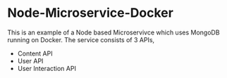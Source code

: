 # Node-Microservice-Docker

This is an example of a Node based Microservivce which uses MongoDB running on Docker. The service consists of 3 APIs, 

<ul>
    <li>Content API</li>
    <li>User API</li>
    <li>User Interaction API</li>
</ul>
